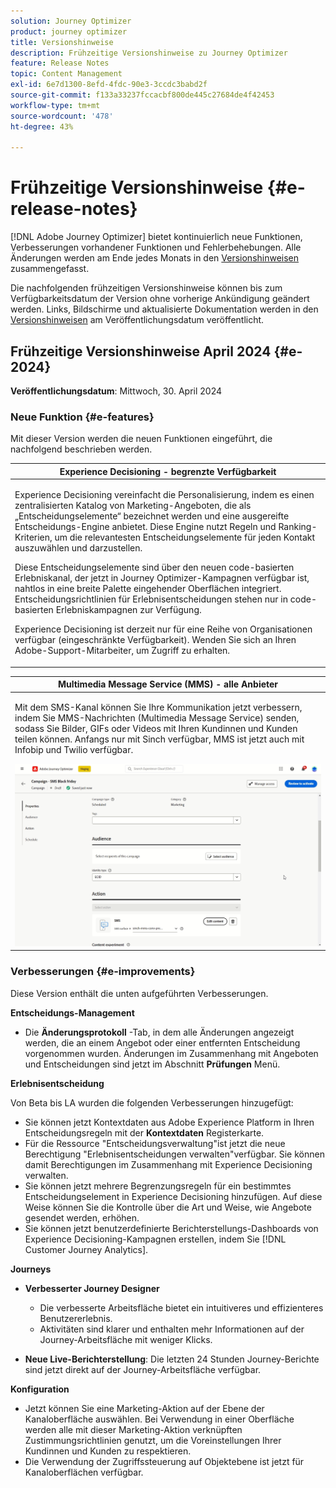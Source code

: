 ```yaml
---
solution: Journey Optimizer
product: journey optimizer
title: Versionshinweise
description: Frühzeitige Versionshinweise zu Journey Optimizer
feature: Release Notes
topic: Content Management
exl-id: 6e7d1300-8efd-4fdc-90e3-3ccdc3babd2f
source-git-commit: f133a33237fccacbf800de445c27684de4f42453
workflow-type: tm+mt
source-wordcount: '478'
ht-degree: 43%

---
```


# Frühzeitige Versionshinweise {#e-release-notes}

[!DNL Adobe Journey Optimizer] bietet kontinuierlich neue Funktionen, Verbesserungen vorhandener Funktionen und Fehlerbehebungen. Alle Änderungen werden am Ende jedes Monats in den [Versionshinweisen](release-notes.md) zusammengefasst.

Die nachfolgenden frühzeitigen Versionshinweise können bis zum Verfügbarkeitsdatum der Version ohne vorherige Ankündigung geändert werden. Links, Bildschirme und aktualisierte Dokumentation werden in den [Versionshinweisen](release-notes.md) am Veröffentlichungsdatum veröffentlicht.

## Frühzeitige Versionshinweise April 2024 {#e-2024}

**Veröffentlichungsdatum**: Mittwoch, 30. April 2024

### Neue Funktion {#e-features}

Mit dieser Version werden die neuen Funktionen eingeführt, die nachfolgend beschrieben werden.

<!--table>
<thead>
<tr>
<th><strong>Business rules - Private Beta</strong><br/></th>
</tr>
</thead>
<tbody>
<tr>
<td>
<p>It is now possible to create and apply rule sets to your marketing communications.  </p>
</td>
</tr>
</tbody>
</table-->

<table>
<thead>
<tr>
<th><strong>Experience Decisioning - begrenzte Verfügbarkeit</strong><br/></th>
</tr>
</thead>
<tbody>
<tr>
<td>
<p>Experience Decisioning vereinfacht die Personalisierung, indem es einen zentralisierten Katalog von Marketing-Angeboten, die als „Entscheidungselemente“ bezeichnet werden und eine ausgereifte Entscheidungs-Engine anbietet. Diese Engine nutzt Regeln und Ranking-Kriterien, um die relevantesten Entscheidungselemente für jeden Kontakt auszuwählen und darzustellen.</p>
<p>Diese Entscheidungselemente sind über den neuen code-basierten Erlebniskanal, der jetzt in Journey Optimizer-Kampagnen verfügbar ist, nahtlos in eine breite Palette eingehender Oberflächen integriert. Entscheidungsrichtlinien für Erlebnisentscheidungen stehen nur in code-basierten Erlebniskampagnen zur Verfügung.</p>
<p>Experience Decisioning ist derzeit nur für eine Reihe von Organisationen verfügbar (eingeschränkte Verfügbarkeit). Wenden Sie sich an Ihren Adobe-Support-Mitarbeiter, um Zugriff zu erhalten.</p>
</td>
</tr>
</tbody>
</table>

<!--table>
<thead>
<tr>
<th><strong>Personalization - Local Lookups - Multi-Entity Support - Beta</strong><br/></th>
</tr>
</thead>
<tbody>
<tr>
<td>
<p>TBD</p>
</td>
</tr>
</tbody>
</table-->

<table>
<thead>
<tr>
<th><strong>Multimedia Message Service (MMS) - alle Anbieter</strong><br/></th>
</tr>
</thead>
<tbody>
<tr>
<td>
<p>Mit dem SMS-Kanal können Sie Ihre Kommunikation jetzt verbessern, indem Sie MMS-Nachrichten (Multimedia Message Service) senden, sodass Sie Bilder, GIFs oder Videos mit Ihren Kundinnen und Kunden teilen können. Anfangs nur mit Sinch verfügbar, MMS ist jetzt auch mit Infobip und Twilio verfügbar.</p>
<img src="assets/do-not-localize/mms.gif"/>
</td>
</tr>
</tbody>
</table>

<!-- table>
<thead>
<tr>
<th><strong>AI Assistant - Experience Variant Generation - Beta</strong><br/></th>
</tr>
</thead>
<tbody>
<tr>
<td>
<p>Once you have created and personalized your message, take your content to the next level with the AI assistant. You can now use the AI assistant to optimize your message's impact by experimenting with different main titles, and images. Each variant is managed as a unique Treatment, to measure and compare which title effectively generates more clicks.</p>
</td>
</tr>
</tbody>
</table-->

<!--table>
<thead>
<tr>
<th><strong>IP Warmup Workflow - LA</strong><br/></th>
</tr>
</thead>
<tbody>
<tr>
<td>
<p>You can now easily perform IP warmup workflows directly from the Journey Optimizer interface in a standardized and efficient way that follows the best practices for optimal deliverability.</p>
</td>
</tr>
</tbody>
</table-->

<!--table>
<thead>
<tr>
<th><strong>Email Surface Personalization - Private beta </strong><br/></th>
</tr>
</thead>
<tbody>
<tr>
<td>
<p>You can now define dynamic subdomains and personalized header parameters when creating email channel surfaces, for increased flexibility and control over your email settings.</p>
</td>
</tr>
</tbody>
</table-->

### Verbesserungen {#e-improvements}

Diese Version enthält die unten aufgeführten Verbesserungen.

<!--
* **Experience Decisioning + Code-based experiences (LA)**: You can now leverage the Experience decisioning feature to use decision items in your code-based campaigns. Note: The Code-based experience channel and Experience decisioning are not available for organizations that have purchased the Adobe Healthcare Shield and Privacy and Security Shield add-on offerings.
-->
<!--
* **Expression Fragments supported for Web and In-App**: Expression fragments are now available for the Web and In-app channels. 
-->


<!--
* **DULE for AJO Channel Surface**: It is now possible to apply a label on certain profile attributes to restrict their usage inside a channel surface through marketing actions.
-->


<!--
* **List-Unsubscribe updates**: Following on the recent Gmail and Yahoo announcements for bulk senders, Journey Optimizer supports the "post/1-click" List-Unsubscribe option. 
-->

**Entscheidungs-Management**

* Die **Änderungsprotokoll** -Tab, in dem alle Änderungen angezeigt werden, die an einem Angebot oder einer entfernten Entscheidung vorgenommen wurden. Änderungen im Zusammenhang mit Angeboten und Entscheidungen sind jetzt im Abschnitt **Prüfungen** Menü.

**Erlebnisentscheidung**

Von Beta bis LA wurden die folgenden Verbesserungen hinzugefügt:

* Sie können jetzt Kontextdaten aus Adobe Experience Platform in Ihren Entscheidungsregeln mit der **Kontextdaten** Registerkarte.
* Für die Ressource &quot;Entscheidungsverwaltung&quot;ist jetzt die neue Berechtigung &quot;Erlebnisentscheidungen verwalten&quot;verfügbar. Sie können damit Berechtigungen im Zusammenhang mit Experience Decisioning verwalten.
* Sie können jetzt mehrere Begrenzungsregeln für ein bestimmtes Entscheidungselement in Experience Decisioning hinzufügen. Auf diese Weise können Sie die Kontrolle über die Art und Weise, wie Angebote gesendet werden, erhöhen.
* Sie können jetzt benutzerdefinierte Berichterstellungs-Dashboards von Experience Decisioning-Kampagnen erstellen, indem Sie [!DNL Customer Journey Analytics].

**Journeys**

* **Verbesserter Journey Designer**

   * Die verbesserte Arbeitsfläche bietet ein intuitiveres und effizienteres Benutzererlebnis.
   * Aktivitäten sind klarer und enthalten mehr Informationen auf der Journey-Arbeitsfläche mit weniger Klicks.

* **Neue Live-Berichterstellung**: Die letzten 24 Stunden Journey-Berichte sind jetzt direkt auf der Journey-Arbeitsfläche verfügbar.

**Konfiguration**

* Jetzt können Sie eine Marketing-Aktion auf der Ebene der Kanaloberfläche auswählen. Bei Verwendung in einer Oberfläche werden alle mit dieser Marketing-Aktion verknüpften Zustimmungsrichtlinien genutzt, um die Voreinstellungen Ihrer Kundinnen und Kunden zu respektieren.
* Die Verwendung der Zugriffssteuerung auf Objektebene ist jetzt für Kanaloberflächen verfügbar.

